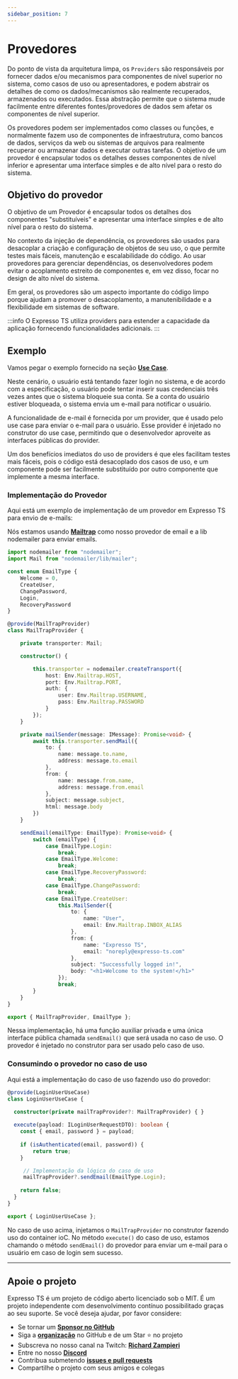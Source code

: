 ```yaml
---
sidebar_position: 7
---
```


# Provedores

Do ponto de vista da arquitetura limpa, os `Providers` são responsáveis por fornecer dados e/ou mecanismos para componentes de nível superior no sistema, como casos de uso ou apresentadores, e podem abstrair os detalhes de como os dados/mecanismos são realmente recuperados, armazenados ou executados. Essa abstração permite que o sistema mude facilmente entre diferentes fontes/provedores de dados sem afetar os componentes de nível superior.

Os provedores podem ser implementados como classes ou funções, e normalmente fazem uso de componentes de infraestrutura, como bancos de dados, serviços da web ou sistemas de arquivos para realmente recuperar ou armazenar dados e executar outras tarefas. O objetivo de um provedor é encapsular todos os detalhes desses componentes de nível inferior e apresentar uma interface simples e de alto nível para o resto do sistema.

## Objetivo do provedor

O objetivo de um Provedor é encapsular todos os detalhes dos componentes "substituíveis" e apresentar uma interface simples e de alto nível para o resto do sistema.

No contexto da injeção de dependência, os provedores são usados para desacoplar a criação e configuração de objetos de seu uso, o que permite testes mais fáceis, manutenção e escalabilidade do código. Ao usar provedores para gerenciar dependências, os desenvolvedores podem evitar o acoplamento estreito de componentes e, em vez disso, focar no design de alto nível do sistema.

Em geral, os provedores são um aspecto importante do código limpo porque ajudam a promover o desacoplamento, a manutenibilidade e a flexibilidade em sistemas de software.

:::info
O Expresso TS utiliza providers para estender a capacidade da aplicação fornecendo funcionalidades adicionais.
:::

## Exemplo

Vamos pegar o exemplo fornecido na seção **[Use Case](usecase.md#example)**.

Neste cenário, o usuário está tentando fazer login no sistema, e de acordo com a especificação, o usuário pode tentar inserir suas credenciais três vezes antes que o sistema bloqueie sua conta. Se a conta do usuário estiver bloqueada, o sistema envia um e-mail para notificar o usuário.

A funcionalidade de e-mail é fornecida por um provider, que é usado pelo use case para enviar o e-mail para o usuário. Esse provider é injetado no construtor do use case, permitindo que o desenvolvedor aproveite as interfaces públicas do provider.

Um dos benefícios imediatos do uso de providers é que eles facilitam testes mais fáceis, pois o código está desacoplado dos casos de uso, e um componente pode ser facilmente substituído por outro componente que implemente a mesma interface.

### Implementação do Provedor

Aqui está um exemplo de implementação de um provedor em Expresso TS para envio de e-mails:

Nós estamos usando **[Mailtrap](https://mailtrap.io/)** como nosso provedor de email e a lib nodemailer para enviar emails.

```typescript
import nodemailer from "nodemailer";
import Mail from "nodemailer/lib/mailer";

const enum EmailType {
    Welcome = 0,
    CreateUser,
    ChangePassword,
    Login,
    RecoveryPassword
}

@provide(MailTrapProvider)
class MailTrapProvider {

    private transporter: Mail;

    constructor() {

        this.transporter = nodemailer.createTransport({
            host: Env.Mailtrap.HOST,
            port: Env.Mailtrap.PORT,
            auth: {
                user: Env.Mailtrap.USERNAME,
                pass: Env.Mailtrap.PASSWORD
            }
        });
    }

    private mailSender(message: IMessage): Promise<void> {
        await this.transporter.sendMail({
            to: {
                name: message.to.name,
                address: message.to.email
            },
            from: {
                name: message.from.name,
                address: message.from.email
            },
            subject: message.subject,
            html: message.body
        })
    }

    sendEmail(emailType: EmailType): Promise<void> {
        switch (emailType) {
            case EmailType.Login:
                break;
            case EmailType.Welcome:
                break;
            case EmailType.RecoveryPassword:
                break;
            case EmailType.ChangePassword:
                break;
            case EmailType.CreateUser:
                this.MailSender({
                    to: {
                        name: "User",
                        email: Env.Mailtrap.INBOX_ALIAS
                    },
                    from: {
                        name: "Expresso TS",
                        email: "noreply@expresso-ts.com"
                    },
                    subject: "Successfully logged in!",
                    body: "<h1>Welcome to the system!</h1>"
                });
                break;
        }
    }
}

export { MailTrapProvider, EmailType };
```

Nessa implementação, há uma função auxiliar privada e uma única interface pública chamada `sendEmail()`  que será usada no caso de uso. O provedor é injetado no construtor para ser usado pelo caso de uso.

### Consumindo o provedor no caso de uso

Aqui está a implementação do caso de uso fazendo uso do provedor:

```typescript
@provide(LoginUserUseCase)
class LoginUserUseCase {

  constructor(private mailTrapProvider?: MailTrapProvider) { }
  
  execute(payload: ILoginUserRequestDTO): boolean {
    const { email, password } = payload;
    
    if (isAuthenticated(email, password)) {
        return true;
    }

     // Implementação da lógica do caso de uso
     mailTrapProvider?.sendEmail(EmailType.Login);
    
    return false;
  }
}

export { LoginUserUseCase };
```

No caso de uso acima, injetamos o `MailTrapProvider` no construtor fazendo uso do container ioC. No método `execute()` do caso de uso, estamos chamando o método `sendEmail()` do provedor para enviar um e-mail para o usuário em caso de login sem sucesso.

---

## Apoie o projeto

Expresso TS é um projeto de código aberto licenciado sob o MIT. É um projeto independente com desenvolvimento contínuo possibilitado graças ao seu suporte. Se você deseja ajudar, por favor considere:

- Se tornar um **[Sponsor no GitHub](https://github.com/sponsors/expressots)**
- Siga a **[organização](https://github.com/expressots)** no GitHub e de um Star ⭐ no projeto
- Subscreva no nosso canal na Twitch: **[Richard Zampieri](https://www.twitch.tv/richardzampieri)**
- Entre no nosso **[Discord](https://discord.com/invite/PyPJfGK)**
- Contribua submetendo **[issues e pull requests](https://github.com/expressots/expressots/issues/new/choose)**
- Compartilhe o projeto com seus amigos e colegas